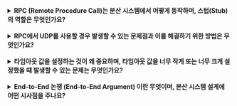 <details>
  <summary><strong>RPC (Remote Procedure Call)는 분산 시스템에서 어떻게 동작하며, 스텁(Stub)의 역할은 무엇인가요?</strong></summary>

<br>

  원격에 있는 서버의 함수를 마치 로컬 함수처럼 호출할 수 있도록 하는 메커니즘입니다. 이를 통해 분산된 시스템 간의 통신을 단순화할 수 있습니다.
  - 동작 방식: 클라이언트가 원격 함수를 호출하면, 클라이언트 스텁이 호출 정보를 메시지로 변환하여 서버에 전송합니다. 서버 스텁은 메시지를 해석하여 실제 함수를 호출하고, 결과를 다시 메시지로 만들어 클라이언트에 전송합니다.

  <br>
  
  - 스텁의 역할:
    - 클라이언트 스텁: 함수 호출을 메시지로 변환 (마샬링), 메시지 전송, 응답 수신, 응답 메시지를 함수 반환 값으로 변환 (언마샬링) 등의 역할을 합니다. 클라이언트 입장에서는 마치 로컬 함수를 호출하는 것처럼 보이게 합니다.
    - 서버 스텁: 클라이언트로부터 받은 메시지를 해석하여 실제 함수를 호출하고, 함수의 결과를 메시지로 만들어 클라이언트에 전송하는 역할을 합니다.

</details>

<br>

<details>
  <summary><strong>RPC에서 UDP를 사용할 경우 발생할 수 있는 문제점과 이를 해결하기 위한 방법은 무엇인가요?</strong></summary>

<br>

  - UDP의 특징: 비연결형 프로토콜로, 데이터 전송의 신뢰성을 보장하지 않습니다. 패킷 손실, 순서 뒤바뀜, 중복 발생 등의 문제가 발생할 수 있습니다.
    
<br>

  - RPC에서 UDP를 사용할 경우 발생하는 문제점: RPC는 원격 함수 호출의 결과를 정확하게 전달해야 하므로, UDP의 비신뢰성으로 인해 문제가 발생할 수 있습니다.
    예를 들어, 요청 메시지가 손실되거나, 응답 메시지가 손실되거나, 응답 메시지가 순서가 뒤바뀌어 도착할 수 있습니다.
    
<br>

  - 해결 방법: RPC 구현체에서 자체적으로 신뢰성을 확보해야 합니다.
    - 타임아웃 및 재전송: 요청 메시지를 보낸 후 일정 시간 동안 응답을 받지 못하면 메시지를 재전송합니다.
    - 확인 응답 (ACK): 응답 메시지를 받은 후 클라이언트가 서버에 ACK를 보내어 응답이 정상적으로 수신되었음을 알립니다.
    - 순서 번호 (Sequence Number): 메시지에 순서 번호를 부여하여 중복된 메시지를 걸러내고 메시지의 순서를 보장합니다.
    - 중복 요청 방지: 서버는 이미 처리한 요청에 대한 정보를 저장하여 중복된 요청을 처리하지 않도록 합니다.

</details>

<br>

<details>
  <summary><strong>타임아웃 값을 설정하는 것이 왜 중요하며, 타임아웃 값을 너무 작게 또는 너무 크게 설정했을 때 발생할 수 있는 문제는 무엇인가요?</strong></summary>

<br>

  - 타임아웃 값 설정의 중요성: 타임아웃은 네트워크 통신에서 메시지 손실이나 지연을 감지하는 데 사용됩니다. 적절한 타임아웃 값을 설정하는 것은 시스템의 성능과 안정성에 중요한 영향을 미칩니다.
    
<br>

  - 타임아웃 값을 너무 작게 설정했을 때의 문제점:
    - 불필요한 재전송 발생: 네트워크 지연이 약간만 발생해도 타임아웃이 발생하여 불필요하게 메시지를 재전송하게 됩니다. 이는 네트워크 부하를 증가시키고 시스템 성능을 저하시킬 수 있습니다.
    - 정상적인 요청을 실패로 간주: 서버가 요청을 처리하는 데 약간의 시간이 걸리는 경우에도 타임아웃이 발생하여 정상적인 요청을 실패로 간주할 수 있습니다.
      
<br>

  - 타임아웃 값을 너무 크게 설정했을 때의 문제점:
    - 장애 감지 지연: 메시지 손실이나 서버 장애가 발생했을 때 이를 감지하는 데 너무 오랜 시간이 걸립니다. 이는 시스템의 응답 시간을 늦추고 사용자 경험을 저하시킬 수 있습니다.
    - 자원 낭비: 클라이언트는 응답을 기다리는 동안 불필요하게 자원을 소모하게 됩니다.

</details>

<br>

<details>
  <summary><strong>End-to-End 논쟁 (End-to-End Argument) 이란 무엇이며, 분산 시스템 설계에 어떤 시사점을 주나요?</strong></summary>

<br>

  End-to-End 논쟁의 핵심은 특정 기능을 구현하는 가장 적절한 위치는 시스템의 최상위 계층, 즉 최종 사용자에게 가장 가까운 곳이라는 주장입니다.
  즉, 네트워크 중간의 계층(예: 라우터, 전송 계층)에서 기능을 구현하는 것보다 애플리케이션 계층에서 구현하는 것이 더 효율적이고 유연할 수 있다는 것입니다.
      
<br>

  - 분산 시스템 설계에 주는 시사점:
    - 하위 계층에서 기능을 제공하는 것은 성능 향상이나 최적화에 도움이 될 수 있지만, 최종적인 책임은 최상위 계층에 있다는 점을 명심해야 합니다.
    - 시스템을 설계할 때 각 계층의 역할을 명확하게 분리하고, 필요한 경우 중복된 기능을 구현해야 할 수도 있습니다.

</details>
